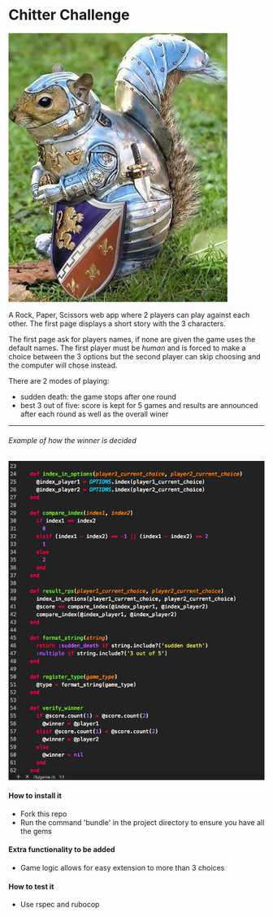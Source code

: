 Chitter Challenge
==================


![id](https://raw.githubusercontent.com/Corina/chitter-challenge/master/public/chitter.jpg)


A Rock, Paper, Scissors web app where 2 players can play against each other. The first page displays a short story with the 3 characters.

The first page ask for players names, if none are given the game uses the default names. The first player must be *human* and is forced to make a choice between the 3 options but the second player can skip choosing and the computer will chose instead.

There are 2 modes of playing:
- sudden death: the game stops after one round
- best 3 out of five: score is kept for 5 games and results are announced after each round as well as the overall winer  


************************************************************
###### Example of how the winner is decided

![ScreenShot](https://github.com/Corina/rps-challenge/blob/master/public/deciding%20the%20winner.png?raw=true)

#### How to install it
- Fork this repo
- Run the command 'bundle' in the project directory to ensure you have all the gems

#### Extra functionality to be added
- Game logic allows for easy extension to more than 3 choices

#### How to test it
- Use rspec and rubocop
